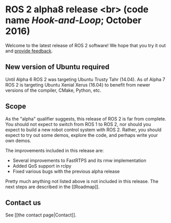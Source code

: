 # ROS 2 alpha8 release <br\> (code name *Hook-and-Loop*; October 2016)

Welcome to the latest release of ROS 2 software!  We hope that you try it out and [provide feedback](#contact-us).

## New version of Ubuntu required

Until Alpha 6 ROS 2 was targeting Ubuntu Trusty Tahr (14.04). As of Alpha 7 ROS 2 is targeting Ubuntu Xenial Xerus (16.04) to benefit from newer versions of the compiler, CMake, Python, etc.

## Scope

As the "alpha" qualifier suggests, this release of ROS 2 is far from complete.
You should not expect to switch from ROS 1 to ROS 2, nor should you expect to build a new robot control system with ROS 2.
Rather, you should expect to try out some demos, explore the code, and perhaps write your own demos.

The improvements included in this release are:

- Several improvements to FastRTPS and its rmw implementation
- Added QoS support in rclpy
- Fixed various bugs with the previous alpha release

Pretty much anything not listed above is not included in this release.
The next steps are described in the [[Roadmap]].

## Contact us

See [[the contact page|Contact]].